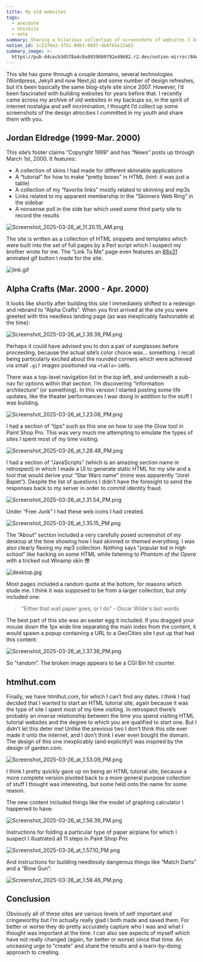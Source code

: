 ```yaml
---
title: My old websites
tags:
  - anecdote
  - thisSite
  - note
summary: Sharing a hilarious collection of screenshots of websites I built as a kid
notion_id: 1c2376e2-3751-80b1-89d7-db6f65e12a63
summary_image: >-
  https://pub-d4cecb3d578a4c0a8939680792e49682.r2.dev/notion-mirror/84ebb48c-616a-4f51-ae9a-991a4e0a7e9b/2b12219e-8452-4c47-90ca-bb8f84b461cc/Screenshot_2025-03-26_at_11.20.15_AM.png
---
```

This site has gone through a couple domains, several technologies (Wordpress, Jekyll and now Next.js) and some number of design refreshes, but it’s been basically the same blog-style site since 2007. However, I’d been fascinated with building websites for years before that. I recently came across my archive of old websites in my backups so, in the spirit of internet nostalgia and self incrimination, I thought I’d collect up some screenshots of the design atrocities I committed in my youth and share them with you.

## Jordan Eldredge (1999-Mar. 2000)

This site’s footer claims “Copyright 1999” and has “News” posts up through March 1st, 2000. It features:

- A collection of skins I had made for different skinnable applications
- A “tutorial” for how to make “pretty boxes” in HTML (hint: it was just a table)
- A collection of my “favorite links” mostly related to skinning and mp3s
- Links related to my apparent membership in the “Skinners Web Ring” in the sidebar
- A nonsense poll in the side bar which used some third party site to record the results

![Screenshot\_2025-03-26\_at\_11.20.15\_AM.png](https://pub-d4cecb3d578a4c0a8939680792e49682.r2.dev/notion-mirror/84ebb48c-616a-4f51-ae9a-991a4e0a7e9b/2b12219e-8452-4c47-90ca-bb8f84b461cc/Screenshot_2025-03-26_at_11.20.15_AM.png)

The site is written as a collection of HTML snippets and templates which were built into the set of full pages by a Perl script which I suspect my brother wrote for me. The “Link To Me” page even features an [88x31](https://jordaneldredge.com/notes/badges/) animated gif button I made for the site.

![link.gif](https://pub-d4cecb3d578a4c0a8939680792e49682.r2.dev/notion-mirror/84ebb48c-616a-4f51-ae9a-991a4e0a7e9b/b77fb3d2-7093-45c6-8439-d3df5439db0f/link.gif)

## Alpha Crafts (Mar. 2000 - Apr. 2000)

It looks like shortly after building this site I immediately shifted to a redesign and rebrand to “Alpha Crafts”.  When you first arrived at the site you were greeted with this needless landing page (as was inexplicably fashionable at the time):

![Screenshot\_2025-03-26\_at\_1.39.39\_PM.png](https://pub-d4cecb3d578a4c0a8939680792e49682.r2.dev/notion-mirror/84ebb48c-616a-4f51-ae9a-991a4e0a7e9b/92cb259c-f201-439e-8868-de35a75c756e/Screenshot_2025-03-26_at_1.39.39_PM.png)

Perhaps it could have advised you to don a pair of sunglasses before proceeding, because the actual site’s color choice was… something.  I recall being particularly excited about the rounded corners which were achieved via small `.gif` images positioned via `<table>` cells.

There was a top-level navigation list in the top left, and underneath a sub-nav for options within that section. I’m discovering “information architecture” (or something). In this version I started posting some life updates, like the theater performances I was doing in addition to the stuff I was building.

![Screenshot\_2025-03-26\_at\_1.23.08\_PM.png](https://pub-d4cecb3d578a4c0a8939680792e49682.r2.dev/notion-mirror/84ebb48c-616a-4f51-ae9a-991a4e0a7e9b/28bb9064-55a5-4229-812a-132ab1861e6c/Screenshot_2025-03-26_at_1.23.08_PM.png)

I had a section of “tips” such as this one on how to use the Glow tool in Paint Shop Pro. This was very much me attempting to emulate the types of sites I spent most of my time visiting.

![Screenshot\_2025-03-26\_at\_1.28.48\_PM.png](https://pub-d4cecb3d578a4c0a8939680792e49682.r2.dev/notion-mirror/84ebb48c-616a-4f51-ae9a-991a4e0a7e9b/6b97ba89-555b-4cc4-ba7f-e233b4336824/Screenshot_2025-03-26_at_1.28.48_PM.png)

I had a section of “JavaScripts” (which is an amazing section name in retrospect) in which I made a UI to generate static HTML for my site and a tool that would derive your “Star Wars name” (mine was apparently “Jorel Bapet”). Despite the list of questions I didn’t have the foresight to send the responses back to my server in order to commit identity fraud.

![Screenshot\_2025-03-26\_at\_1.31.54\_PM.png](https://pub-d4cecb3d578a4c0a8939680792e49682.r2.dev/notion-mirror/84ebb48c-616a-4f51-ae9a-991a4e0a7e9b/49c77ff2-0df9-4017-b346-5f64774d4516/Screenshot_2025-03-26_at_1.31.54_PM.png)

Under “Free Junk” I had these web icons I had created.

![Screenshot\_2025-03-26\_at\_1.35.15\_PM.png](https://pub-d4cecb3d578a4c0a8939680792e49682.r2.dev/notion-mirror/84ebb48c-616a-4f51-ae9a-991a4e0a7e9b/03433d55-8b42-45d5-8c49-fb8bb23af447/Screenshot_2025-03-26_at_1.35.15_PM.png)

The “About” section included a very carefully posed screenshot of my desktop at the time showing how I had skinned or themed everything. I was also clearly flexing my mp3 collection. Nothing says “popular kid in high school” like hacking on some HTML while listening to _Phantom of the Opera_ with a tricked out Winamp skin 😎

![desktop.jpg](https://pub-d4cecb3d578a4c0a8939680792e49682.r2.dev/notion-mirror/84ebb48c-616a-4f51-ae9a-991a4e0a7e9b/fe552914-ee0b-40b9-b97f-e0e90e4db99d/desktop.jpg)

Most pages included a random quote at the bottom, for reasons which elude me. I think it was supposed to be from a larger collection, but only included one:

> "Either that wall paper goes, or I do" - Oscar Wilde's last words

The best part of this site was an easter egg it included. If you dragged your mouse down the 1px wide line separating the main index from the content, it would spawn a popup containing a URL to a GeoCities site I put up that had this content:

![Screenshot\_2025-03-26\_at\_1.37.36\_PM.png](https://pub-d4cecb3d578a4c0a8939680792e49682.r2.dev/notion-mirror/84ebb48c-616a-4f51-ae9a-991a4e0a7e9b/2bc26d7e-7110-4eb2-b385-5ea5a230daa6/Screenshot_2025-03-26_at_1.37.36_PM.png)

So “random”. The broken image appears to be a CGI Bin hit counter.

## htmlhut.com

Finally, we have htmlhut.com, for which I can’t find any dates. I think I had decided that I wanted to start an HTML tutorial site, again because it was the type of site I spent most of my time visiting. In retrospect there’s probably an _inverse_ relationship between the time you spend visiting HTML tutorial websites and the degree to which you are qualified to start one. But I didn’t let this deter me! Unlike the previous two I don’t think this site ever made it onto the internet, and I don’t think I ever even bought the domain. The design of this one inexplicably (and explicitly!) was inspired by the design of garden.com.

![Screenshot\_2025-03-26\_at\_1.53.09\_PM.png](https://pub-d4cecb3d578a4c0a8939680792e49682.r2.dev/notion-mirror/84ebb48c-616a-4f51-ae9a-991a4e0a7e9b/ca828182-404a-4ec0-a4f7-411bc1b6b847/Screenshot_2025-03-26_at_1.53.09_PM.png)

I think I pretty quickly gave up on being an HTML tutorial site, because a more complete version pivoted back to a more general purpose collection of stuff I thought was interesting, but  some held onto the name for some reason.

The new content included things like the model of graphing calculator I happened to have:

![Screenshot\_2025-03-26\_at\_1.56.39\_PM.png](https://pub-d4cecb3d578a4c0a8939680792e49682.r2.dev/notion-mirror/84ebb48c-616a-4f51-ae9a-991a4e0a7e9b/a776b2b0-6961-4288-80c2-9ffcc55859b0/Screenshot_2025-03-26_at_1.56.39_PM.png)

Instructions for folding a particular type of paper airplane for which I suspect I illustrated all 11 steps in Paint Shop Pro:

![Screenshot\_2025-03-26\_at\_1.57.10\_PM.png](https://pub-d4cecb3d578a4c0a8939680792e49682.r2.dev/notion-mirror/84ebb48c-616a-4f51-ae9a-991a4e0a7e9b/77eb32ff-8efc-4f38-9aba-b7382d168b9b/Screenshot_2025-03-26_at_1.57.10_PM.png)

And instructions for building needlessly dangerous things like “Match Darts” and a “Blow Gun”:

![Screenshot\_2025-03-26\_at\_1.58.46\_PM.png](https://pub-d4cecb3d578a4c0a8939680792e49682.r2.dev/notion-mirror/84ebb48c-616a-4f51-ae9a-991a4e0a7e9b/035b6870-826d-4a96-bc03-cb834518f1e7/Screenshot_2025-03-26_at_1.58.46_PM.png)

## Conclusion

Obviously all of these sites are various levels of self important and cringeworthy but I’m actually really glad I both made and saved them. For better or worse they do pretty accurately capture who I was and what I thought was important at the time. I can also see aspects of myself which have not really changed (again, for better or worse) since that time. An unceasing urge to “create” and share the results and a learn-by-doing approach to creating.
